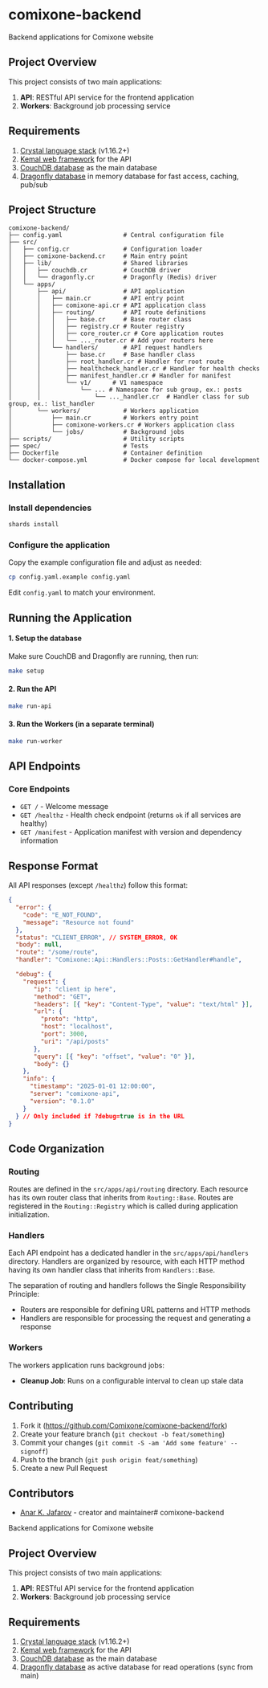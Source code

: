 # comixone-backend

Backend applications for Comixone website

## Project Overview

This project consists of two main applications:

1. **API**: RESTful API service for the frontend application
2. **Workers**: Background job processing service

## Requirements

1. [Crystal language stack](https://crystal-lang.org/) (v1.16.2+)
2. [Kemal web framework](https://kemalcr.com/) for the API
3. [CouchDB database](https://couchdb.apache.org/) as the main database
4. [Dragonfly database](https://dragonflydb.io/) in memory database for fast access, caching, pub/sub

## Project Structure

```
comixone-backend/
├── config.yaml                 # Central configuration file
├── src/
│   ├── config.cr               # Configuration loader
│   ├── comixone-backend.cr     # Main entry point
│   ├── lib/                    # Shared libraries
│   │   ├── couchdb.cr          # CouchDB driver
│   │   └── dragonfly.cr        # Dragonfly (Redis) driver
│   └── apps/
│       ├── api/                # API application
│       │   ├── main.cr         # API entry point
│       │   ├── comixone-api.cr # API application class
│       │   ├── routing/        # API route definitions
│       │   │   ├── base.cr     # Base router class
│       │   │   ├── registry.cr # Router registry
│       │   │   ├── core_router.cr # Core application routes
│       │   │   └── ..._router.cr # Add your routers here
│       │   └── handlers/       # API request handlers
│       │       ├── base.cr     # Base handler class
│       │       ├── root_handler.cr # Handler for root route
│       │       ├── healthcheck_handler.cr # Handler for health checks
│       │       ├── manifest_handler.cr # Handler for manifest
│       │       └── v1/      # V1 namespace
│       │           └── ... # Namespace for sub group, ex.: posts
│       │           	└── ..._handler.cr  # Handler class for sub group, ex.: list_handler
│       └── workers/            # Workers application
│           ├── main.cr         # Workers entry point
│           ├── comixone-workers.cr # Workers application class
│           └── jobs/           # Background jobs
├── scripts/                    # Utility scripts
├── spec/                       # Tests
├── Dockerfile                  # Container definition
└── docker-compose.yml          # Docker compose for local development
```

## Installation

### Install dependencies

```bash
shards install
```

### Configure the application

Copy the example configuration file and adjust as needed:

```bash
cp config.yaml.example config.yaml
```

Edit `config.yaml` to match your environment.

## Running the Application

#### 1. Setup the database

Make sure CouchDB and Dragonfly are running, then run:

```bash
make setup
```

#### 2. Run the API

```bash
make run-api
```

#### 3. Run the Workers (in a separate terminal)

```bash
make run-worker
```

## API Endpoints

### Core Endpoints

- `GET /` - Welcome message
- `GET /healthz` - Health check endpoint (returns `ok` if all services are healthy)
- `GET /manifest` - Application manifest with version and dependency information

## Response Format

All API responses (except `/healthz`) follow this format:

```json
{
  "error": {
    "code": "E_NOT_FOUND",
    "message": "Resource not found"
  },
  "status": "CLIENT_ERROR", // SYSTEM_ERROR, OK
  "body": null,
  "route": "/some/route",
  "handler": "Comixone::Api::Handlers::Posts::GetHandler#handle",

  "debug": {
    "request": {
       "ip": "client ip here",
       "method": "GET",
       "headers": [{ "key": "Content-Type", "value": "text/html" }],
	   "url": {
         "proto": "http",
         "host": "localhost",
         "port": 3000,
         "uri": "/api/posts"
       },
       "query": [{ "key": "offset", "value": "0" }],
       "body": {}
    },
    "info": {
      "timestamp": "2025-01-01 12:00:00",
      "server": "comixone-api",
      "version": "0.1.0"
    }
  } // Only included if ?debug=true is in the URL
}
```

## Code Organization

### Routing

Routes are defined in the `src/apps/api/routing` directory. Each resource has its own router class that inherits from `Routing::Base`. Routes are registered in the `Routing::Registry` which is called during application initialization.

### Handlers

Each API endpoint has a dedicated handler in the `src/apps/api/handlers` directory. Handlers are organized by resource, with each HTTP method having its own handler class that inherits from `Handlers::Base`.

The separation of routing and handlers follows the Single Responsibility Principle:
- Routers are responsible for defining URL patterns and HTTP methods
- Handlers are responsible for processing the request and generating a response

### Workers

The workers application runs background jobs:

- **Cleanup Job**: Runs on a configurable interval to clean up stale data

## Contributing

1. Fork it (<https://github.com/Comixone/comixone-backend/fork>)
2. Create your feature branch (`git checkout -b feat/something`)
3. Commit your changes (`git commit -S -am 'Add some feature' --signoff`)
4. Push to the branch (`git push origin feat/something`)
5. Create a new Pull Request

## Contributors

- [Anar K. Jafarov](https://github.com/num8er) - creator and maintainer# comixone-backend

Backend applications for Comixone website

## Project Overview

This project consists of two main applications:

1. **API**: RESTful API service for the frontend application
2. **Workers**: Background job processing service

## Requirements

1. [Crystal language stack](https://crystal-lang.org/) (v1.16.2+)
2. [Kemal web framework](https://kemalcr.com/) for the API
3. [CouchDB database](https://couchdb.apache.org/) as the main database
4. [Dragonfly database](https://dragonflydb.io) as active database for read operations (sync from main)